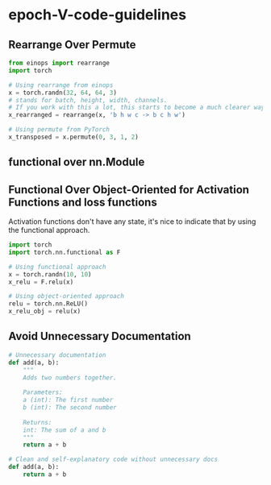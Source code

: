 # epoch-V-code-guidelines

## Rearrange Over Permute

```python
from einops import rearrange
import torch

# Using rearrange from einops
x = torch.randn(32, 64, 64, 3)
# stands for batch, height, width, channels.
# If you work with this a lot, this starts to become a much clearer way of annotating things.
x_rearranged = rearrange(x, 'b h w c -> b c h w')

# Using permute from PyTorch
x_transposed = x.permute(0, 3, 1, 2)
```

## functional over nn.Module

## Functional Over Object-Oriented for Activation Functions and loss functions

Activation functions don't have any state, it's nice to indicate that by using the functional approach.

```python
import torch
import torch.nn.functional as F

# Using functional approach
x = torch.randn(10, 10)
x_relu = F.relu(x)

# Using object-oriented approach
relu = torch.nn.ReLU()
x_relu_obj = relu(x)
```


## Avoid Unnecessary Documentation

```python
# Unnecessary documentation
def add(a, b):
    """
    Adds two numbers together.
    
    Parameters:
    a (int): The first number
    b (int): The second number
    
    Returns:
    int: The sum of a and b
    """
    return a + b

# Clean and self-explanatory code without unnecessary docs
def add(a, b):
    return a + b
```

